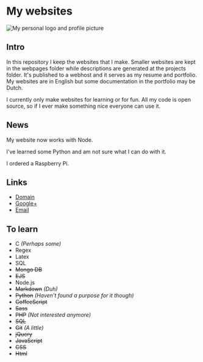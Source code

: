 # My websites

![My personal logo and profile picture](https://www.lukaas33.com/assets/images/other/logo.svg)

## Intro

In this repository I keep the websites that I make.
Smaller websites are kept in the webpages folder while descriptions are generated at the projects folder.
It's published to a webhost and it serves as my resume and portfolio.
My websites are in English but some documentation in the portfolio may be Dutch.

I currently only make websites for learning or for fun.
All my code is open source, so if I ever make something nice everyone can use it.

## News

My website now works with Node.

I've learned some Python and am not sure what I can do with it.

I ordered a Raspberry Pi.

## Links

-   [Domain](https://www.lukaas33.com)
-   [Google+](https://plus.google.com/u/0/+LucasvanOsenbruggen)
-   [Email](mailto:contact@lukaas33.com)

## To learn

-   C _(Perhaps some)_
-   Regex
-   Latex
-   SQL
-   ~~Mongo DB~~
-   ~~EJS~~
-   Node.js
-   ~~Markdown~~ _(Duh)_
-   ~~Python~~ _(Haven't found a purpose for it though)_
-   ~~CoffeeScript~~
-   ~~Sass~~
-   ~~PHP~~ _(Not interested anymore)_
-   ~~SQL~~
-   ~~Git~~ _(A little)_
-   ~~jQuery~~
-   ~~JavaScript~~
-   ~~CSS~~
-   ~~Html~~
